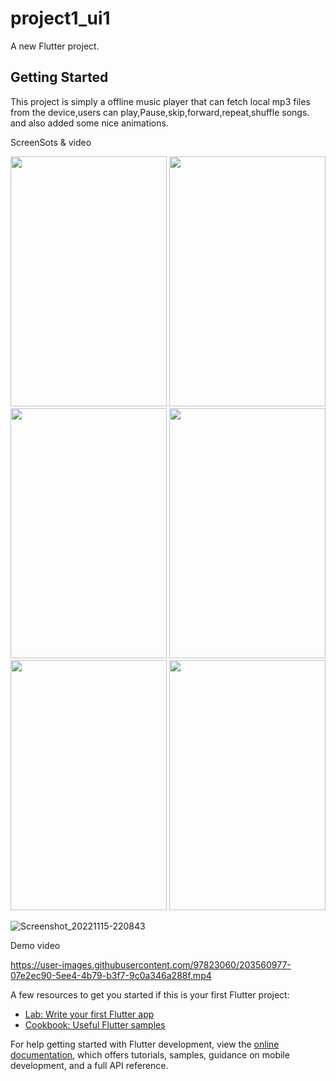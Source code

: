 # project1_ui1

A new Flutter project.

## Getting Started

This project is simply a offline music player that can fetch local mp3 files from the device,users can  play,Pause,skip,forward,repeat,shuffle songs.                        
and also added some nice animations.

ScreenSots & video



<!-- ![Screenshot_20221115-220641](https://user-images.githubusercontent.com/97823060/203565330-cd59a9ba-446d-4df2-bcb8-34fb3f834aad.png)
<img src="https://user-images.githubusercontent.com/97823060/203565330-cd59a9ba-446d-4df2-bcb8-34fb3f834aad.png" width="48" height="50" align="center"> -->

<img src="https://user-images.githubusercontent.com/97823060/203565330-cd59a9ba-446d-4df2-bcb8-34fb3f834aad.png" width="250" height="400">

<img src="https://user-images.githubusercontent.com/97823060/203565334-9be92bf7-0c3b-483f-af85-0614f55844f0.png" width="250" height="400">

<img src="https://user-images.githubusercontent.com/97823060/203565341-8ca48448-e29d-4e11-a9fb-675233f4f4f0.png" width="250" height="400">

<img src="https://user-images.githubusercontent.com/97823060/203565348-844cebe7-f2d5-481a-b39d-22efe9d6c11d.png" width="250" height="400">

<img src="https://user-images.githubusercontent.com/97823060/203565359-9d725273-a9e2-4ca1-ad7f-d27d9058dd48.png" width="250" height="400">

<img src="https://user-images.githubusercontent.com/97823060/203565373-7db3aa23-a8c7-49d8-927c-2c735e66e7b4.png" width="250" height="400">

<!-- ![Screenshot_20221115-220648](https://user-images.githubusercontent.com/97823060/203565334-9be92bf7-0c3b-483f-af85-0614f55844f0.png) -->

<!-- ![Screenshot_20221115-220657](https://user-images.githubusercontent.com/97823060/203565341-8ca48448-e29d-4e11-a9fb-675233f4f4f0.png) -->

<!-- ![Screenshot_20221115-220704](https://user-images.githubusercontent.com/97823060/203565348-844cebe7-f2d5-481a-b39d-22efe9d6c11d.png) -->

<!-- ![Screenshot_20221115-220707](https://user-images.githubusercontent.com/97823060/203565359-9d725273-a9e2-4ca1-ad7f-d27d9058dd48.png) -->

<!-- ![Screenshot_20221115-220725](https://user-images.githubusercontent.com/97823060/203565364-05a52929-5fd2-4652-b63d-03ca7e8bd79a.png) -->

![Screenshot_20221115-220843](https://user-images.githubusercontent.com/97823060/203565373-7db3aa23-a8c7-49d8-927c-2c735e66e7b4.png)

Demo video

https://user-images.githubusercontent.com/97823060/203560977-07e2ec90-5ee4-4b79-b3f7-9c0a346a288f.mp4

A few resources to get you started if this is your first Flutter project:

- [Lab: Write your first Flutter app](https://docs.flutter.dev/get-started/codelab)
- [Cookbook: Useful Flutter samples](https://docs.flutter.dev/cookbook)

For help getting started with Flutter development, view the
[online documentation](https://docs.flutter.dev/), which offers tutorials,
samples, guidance on mobile development, and a full API reference.
